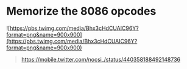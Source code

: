 # Memorize the 8086 opcodes

![https://pbs.twimg.com/media/Bhx3cHdCUAIC96Y?format=png&name=900x900](https://pbs.twimg.com/media/Bhx3cHdCUAIC96Y?format=png&name=900x900)

> https://mobile.twitter.com/nocsi_/status/440358188492148736
